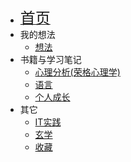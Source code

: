 * [<font size=5>首页</font>](/)
* 我的想法
  * [想法](/thoughts/)
* 书籍与学习笔记
  * [心理分析(荣格心理学)](/analytical-psychology/)
  * [语言](/languages/)
  * [个人成长](/self-help/)
* 其它
  * [IT实践](/IT-practice/)
  * [玄学](/metaphysics/)
  * [收藏](/collection/)